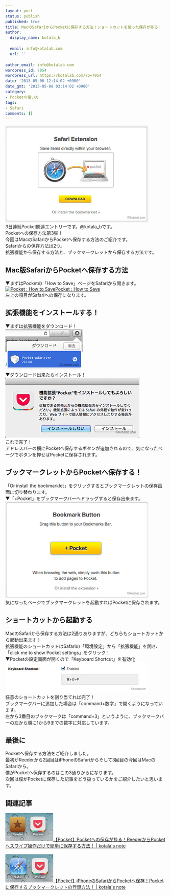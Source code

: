 ```yaml
---
layout: post
status: publish
published: true
title: MacのSafariからPocketに保存する方法！ショートカットを使った保存が捗る！
author:
  display_name: kotala_b

  email: info@kotalab.com
  url: ''

author_email: info@kotalab.com
wordpress_id: 7054
wordpress_url: https://kotalab.com/?p=7054
date: '2013-05-08 12:14:02 +0900'
date_gmt: '2013-05-08 03:14:02 +0900'
category:
- Pocketの使い方
tags:
- Safari
comments: []
---
```

<p><img src="/wp-content/uploads/pocketsafari_130508_01-448x302.jpg" alt="pocketsafari_130508_01" width="448" height="302" class="alignnone size-large wp-image-7055" /><br />
3日連続Pocket関連エントリーです。@kotala_bです。<br />
Pocketへの保存方法第3弾！<br />
今回はMacのSafariからPocketへ保存する方法のご紹介です。<br />
Safariからの保存方法は2つ。<br />
拡張機能から保存する方法と、ブックマークレットから保存する方法です。<br />
</p>
<!--more-->
<h2>Mac版SafariからPocketへ保存する方法</h2>
<p>▼まずはPocketの「How to Save」ページをSafariから開きます。<br />
<a href="http://getpocket.com/add" target="_blank"><img  class="alignleft" src="https://capture.heartrails.com/150x130?http://getpocket.com/add" alt="Pocket : How to Save" width="150" height="130" /></a><a href="http://getpocket.com/add" target="_blank">Pocket : How to Save</a><a href="https://b.hatena.ne.jp/entry/http://getpocket.com/add" target="_blank"><img border="0" src="https://b.hatena.ne.jp/entry/image/http://getpocket.com/add" alt="" /></a><br style="clear:both;" />左上の項目がSafariへの保存になります。</p>
<h2>拡張機能をインストールする！</h2>
<p>▼まずは拡張機能をダウンロード！<br />
<img src="/wp-content/uploads/pocketsafari_130508_02.jpg" alt="pocketsafari_130508_02" width="242" height="129" class="alignnone size-full wp-image-7057" /><br />
▼ダウンロード出来たらインストール！<br />
<img src="/wp-content/uploads/pocketsafari_130508_03.jpg" alt="pocketsafari_130508_03" width="420" height="187" class="alignnone size-full wp-image-7058" /><br />
これで完了！<br />
アドレスバーの横にPocketへ保存するボタンが追加されるので、気になったページでボタンを押せばPocketに保存されます。</p>
<h2>ブックマークレットからPocketへ保存する！</h2>
<p>「Or install the bookmarklet」をクリックするとブックマークレットの保存画面に切り替わります。<br />
▼「+Pocket」をブックマークバーへドラッグすると保存出来ます。<br />
<img src="/wp-content/uploads/pocketsafari_130508_04-448x302.jpg" alt="pocketsafari_130508_04" width="448" height="302" class="alignnone size-large wp-image-7056" /><br />
気になったページでブックマークレットを起動すればPocketに保存されます。</p>
<h2>ショートカットから起動する</h2>
<p>MacのSafariから保存する方法は2通りありますが、どちらもショートカットから起動出来ます！<br />
拡張機能のショートカットはSafariの「環境設定」から「拡張機能」を開き、「click me to show Pocket settings」をクリック！<br />
▼Pocketの設定画面が開くので「Keyboard Shortcut」を有効化<br />
<img src="/wp-content/uploads/pocketsafari_130508_05-448x96.jpg" alt="pocketsafari_130508_05" width="448" height="96" class="alignnone size-large wp-image-7065" /><br />
任意のショートカットを割り当てれば完了！<br />
ブックマークバーに追加した場合は「command+数字」で開くようになっています。<br />
左から3番目のブックマークは「command+3」というように、ブックマークバーの左から順に1から9までの数字に対応しています。</p>
<h2>最後に</h2>
<p>Pocketへ保存する方法をご紹介しました。<br />
最初がReederから2回目はiPhoneのSafariからそして3回目の今回はMacのSafariから。<br />
僕がPocketへ保存するのはこの3通りからになります。<br />
次回は僕がPocketに保存した記事をどう扱っているかをご紹介したいと思います。</p>
<h2 class="rele">関連記事</h2>
<p><a href="/pocket-reeder-swipe" target="_blank"><img  class="alignleft" src="/wp-content/uploads/pocket_130506.png" alt="【Pocket】Pocketへの保存が捗る！ReederからPocketへスワイプ操作だけで簡単に保存する方法！ | kotala's note" width="150" /></a><a href="/pocket-reeder-swipe" target="_blank">【Pocket】Pocketへの保存が捗る！ReederからPocketへスワイプ操作だけで簡単に保存する方法！ | kotala's note</a><br style="clear:both;" /><br />
<a href="/pocket-iphone-safari-bookmarklet" target="_blank"><img  class="alignleft" src="/wp-content/uploads/safaripocket_130507.jpg" alt="【Pocket】iPhoneのSafariからPocketへ保存！Pocketに保存するブックマークレットの登録方法！ | kotala's note" width="150" /></a><a href="/pocket-iphone-safari-bookmarklet" target="_blank">【Pocket】iPhoneのSafariからPocketへ保存！Pocketに保存するブックマークレットの登録方法！ | kotala's note</a><br style="clear:both;" /></p>
